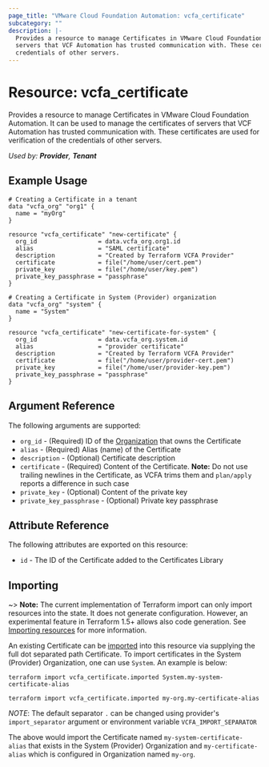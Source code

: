 ```yaml
---
page_title: "VMware Cloud Foundation Automation: vcfa_certificate"
subcategory: ""
description: |-
  Provides a resource to manage Certificates in VMware Cloud Foundation Automation. It can be used to manage the certificates of
  servers that VCF Automation has trusted communication with. These certificates are used for verification of the
  credentials of other servers.
---
```


# Resource: vcfa_certificate

Provides a resource to manage Certificates in VMware Cloud Foundation Automation. It can be used to manage the certificates of
servers that VCF Automation has trusted communication with. These certificates are used for verification of the
credentials of other servers.

_Used by: **Provider**, **Tenant**_

## Example Usage

```hcl
# Creating a Certificate in a tenant
data "vcfa_org" "org1" {
  name = "myOrg"
}

resource "vcfa_certificate" "new-certificate" {
  org_id                 = data.vcfa_org.org1.id
  alias                  = "SAML certificate"
  description            = "Created by Terraform VCFA Provider"
  certificate            = file("/home/user/cert.pem")
  private_key            = file("/home/user/key.pem")
  private_key_passphrase = "passphrase"
}

# Creating a Certificate in System (Provider) organization
data "vcfa_org" "system" {
  name = "System"
}

resource "vcfa_certificate" "new-certificate-for-system" {
  org_id                 = data.vcfa_org.system.id
  alias                  = "provider certificate"
  description            = "Created by Terraform VCFA Provider"
  certificate            = file("/home/user/provider-cert.pem")
  private_key            = file("/home/user/provider-key.pem")
  private_key_passphrase = "passphrase"
}
```

## Argument Reference

The following arguments are supported:

- `org_id` - (Required) ID of the [Organization](/providers/vmware/vcfa/latest/docs/resources/org) that owns the Certificate
- `alias` - (Required) Alias (name) of the Certificate
- `description` - (Optional) Certificate description
- `certificate` - (Required) Content of the Certificate. **Note:** Do not use trailing
  newlines in the Certificate, as VCFA trims them and `plan/apply` reports a difference in such case
- `private_key` - (Optional) Content of the private key
- `private_key_passphrase` - (Optional) Private key passphrase

## Attribute Reference

The following attributes are exported on this resource:

- `id` - The ID of the Certificate added to the Certificates Library

## Importing

~> **Note:** The current implementation of Terraform import can only import resources into the
state. It does not generate configuration. However, an experimental feature in Terraform 1.5+ allows
also code generation. See [Importing resources][importing-resources] for more information.

An existing Certificate can be [imported][docs-import] into this resource
via supplying the full dot separated path Certificate. To import certificates in the System (Provider) Organization,
one can use `System`. An example is below:

```shell
terraform import vcfa_certificate.imported System.my-system-certificate-alias
```

```shell
terraform import vcfa_certificate.imported my-org.my-certificate-alias
```

_NOTE_: The default separator `.` can be changed using provider's `import_separator` argument or environment variable `VCFA_IMPORT_SEPARATOR`

The above would import the Certificate named `my-system-certificate-alias` that exists in the System (Provider) Organization and
`my-certificate-alias` which is configured in Organization named `my-org`.

[docs-import]: https://www.terraform.io/docs/import
[importing-resources]: /providers/vmware/vcfa/latest/docs/guides/importing_resources
